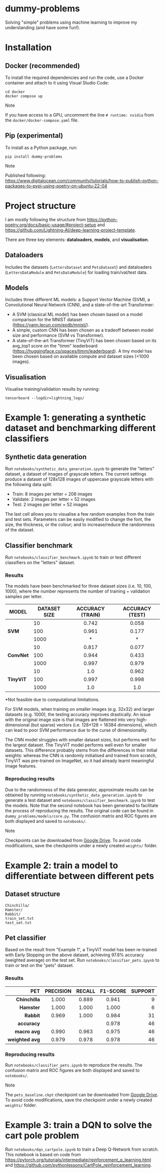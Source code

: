 # dummy-problems
Solving "simple" problems using machine learning to improve my understanding (and have some fun!).

# Installation
## Docker (recommended)
To install the required dependencies and run the code, use a Docker container and attach to it using Visual Studio Code:
```
cd docker
docker compose up
```

> [!NOTE]  
> If you have access to a GPU, uncomment the line `# runtime: nvidia` from the `docker/docker-compose.yaml` file.

## Pip (experimental)
To install as a Python package, run:
```
pip install dummy-problems
```

> [!NOTE]  
> Published following: https://www.digitalocean.com/community/tutorials/how-to-publish-python-packages-to-pypi-using-poetry-on-ubuntu-22-04

# Project structure
I am mostly following the structure from https://python-poetry.org/docs/basic-usage/#project-setup and https://github.com/Lightning-AI/deep-learning-project-template.

There are three key elements: **dataloaders**, **models**, and **visualisation**.

## Dataloaders
Includes the datasets (`LettersDataset` and `PetsDataset`) and dataloaders (`LettersDataModule` and `PetsDataModule`) for loading train/val/test data.

## Models
Includes three different ML models: a Support Vector Machine (SVM), a Convolutional Neural Network (CNN), and a state-of-the-art Transformer:
- A SVM (classical ML model) has been chosen based on a model comparison for the MNIST dataset (https://yann.lecun.com/exdb/mnist/).
- A simple, custom CNN has been chosen as a tradeoff between model size and performance (SVM vs Transformer).
- A state-of-the-art Transformer (TinyViT) has been chosen based on its avg_top1 score on the "timm" leaderboard (https://huggingface.co/spaces/timm/leaderboard). A tiny model has been chosen based on available compute and dataset sizes (<1000 images).

## Visualisation
Visualise training/validation results by running:
```
tensorboard --logdir=lightning_logs/
```

# Example 1: generating a synthetic dataset and benchmarking different classifiers
## Synthetic data generation
Run `notebooks/synthetic_data_generation.ipynb` to generate the "letters" dataset, a dataset of images of grayscale letters. The current settings produce a dataset of 128x128 images of uppercase grayscale letters with the following data split:
- Train: 8 images per letter = 208 images
- Validate: 2 images per letter = 52 images
- Test: 2 images per letter = 52 images

The last cell allows you to visualise a few random examples from the train and test sets. Parameters can be easily modified to change the font, the size, the thickness, or the colour; and to increase/reduce the randomness of the dataset. 

## Classifier benchmark
Run `notebooks/classifier_benchmark.ipynb` to train or test different classifiers on the "letters" dataset.

### Results
The models have been benchmarked for three dataset sizes (i.e. 10, 100, 1000), where the number represents the number of training + validation samples per letter.

| MODEL       	| DATASET SIZE 	| ACCURACY (TRAIN) 	| ACCURACY (TEST) 	|
|-------------	|--------------	|:-:           	    | :-:           	|
|             	| 10           	|       0.742      	|      0.058      	|
| **SVM**	    | 100          	|       0.961   	|      0.177      	|
|             	| 1000         	|         *      	|        *      	|
|             	| 10           	|       0.817      	|      0.077      	|
| **ConvNet** 	| 100          	|       0.944      	|      0.433      	|
|             	| 1000         	|       0.997      	|      0.979      	|
|             	| 10           	|        1.0     	|      0.962      	|
| **TinyViT** 	| 100          	|       0.997    	|      0.998    	|
|             	| 1000         	|        1.0      	|       1.0      	|

*Not feasible due to computational limitations.

For SVM models, when training on smaller images (e.g. 32x32) and larger datasets (e.g. 1000), the testing accuracy improves drastically. An issue with the original image size is that images are flattened into very high-dimensional (but sparse) vectors (i.e. 128*128 = 16384 dimensions), which can lead to poor SVM performance due to the curse of dimensionality.

The CNN model struggles with smaller dataset sizes, but performs well for the largest dataset. The TinyViT model performs well even for smaller datasets. This difference probably stems from the differences in their initial weights: whereas the CNN is randomly initialised and trained from scratch, TinyViT was pre-trained on ImageNet, so it had already learnt meaningful image features. 

### Reproducing results
Due to the randomness of the data generator, approximate results can be obtained by running `notebooks/synthetic_data_generation.ipynb` to generate a test dataset and `notebooks/classifier_benchmark.ipynb` to test the models. Note that the second notebook has been generated to facilitate the process of reproducing the results. The original code can be found in `dummy_problems/models/core.py`. The confusion matrix and ROC figures are both displayed and saved to `notebooks/`.

> [!NOTE]
> Checkpoints can be downloaded from [Google Drive](https://drive.google.com/drive/folders/12ps_EMCZIZQETBm3mvWmZ7_Y4iw_uRms). To avoid code modifications, save the checkpoints under a newly created `weights/` folder.

# Example 2: train a model to differentiate between different pets
## Dataset structure
```
Chinchilla/
Hamster/
Rabbit/
train_set.txt
test_set.txt
```

## Pet classifier
Based on the result from "Example 1", a TinyViT model has been re-trained with Early Stopping on the above dataset, achieving 97.8% accuracy (weighted average) on the test set. Run `notebooks/classifier_pets.ipynb` to train or test on the "pets" dataset.

### Results
| PET       	    | PRECISION 	| RECALL 	        | F1-SCORE       	| SUPPORT   |
| -:	            | :-:       	| :-:           	| :-:           	| -:        |
| **Chinchilla**    | 1.000         |       0.889   	|      0.941      	| 9         |
| **Hamster** 	    | 1.000         |       1.000     	|      1.000      	| 6         |
| **Rabbit** 	    | 0.969         |       1.000    	|      0.984    	| 31        |
| **accuracy**      |               |                   |      0.978        | 46        |
| **macro avg**     | 0.990         |       0.963       |      0.975        | 46        |
| **weighted avg**  | 0.979         |       0.978       |      0.978        | 46        |
  
### Reproducing results
Run `notebooks/classifier_pets.ipynb` to reproduce the results. The confusion matrix and ROC figures are both displayed and saved to `notebooks/`.

> [!NOTE]
> The `pets_baseline.ckpt` checkpoint can be downloaded from [Google Drive](https://drive.google.com/drive/folders/12ps_EMCZIZQETBm3mvWmZ7_Y4iw_uRms). To avoid code modifications, save the checkpoint under a newly created `weights/` folder.

# Example 3: train a DQN to solve the cart pole problem
Run `notebooks/dqn_cartpole.ipynb` to train a Deep Q-Network from scratch. This notebook is based on code from https://pytorch.org/tutorials/intermediate/reinforcement_q_learning.html and https://github.com/pythonlessons/CartPole_reinforcement_learning.